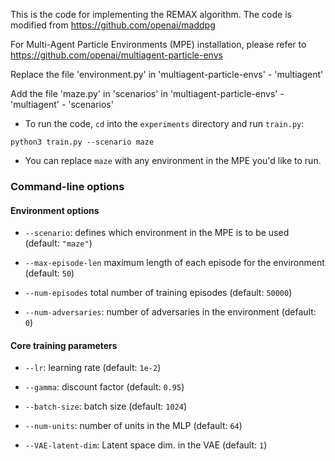 

This is the code for implementing the REMAX algorithm.
The code is modified from https://github.com/openai/maddpg

For Multi-Agent Particle Environments (MPE) installation, please refer to https://github.com/openai/multiagent-particle-envs

Replace the file 'environment.py' in 'multiagent-particle-envs' - 'multiagent'

Add the file 'maze.py' in 'scenarios' in 'multiagent-particle-envs' - 'multiagent' - 'scenarios'

- To run the code, `cd` into the `experiments` directory and run `train.py`:

``python3 train.py --scenario maze``

- You can replace `maze` with any environment in the MPE you'd like to run.

### Command-line options

#### Environment options

- `--scenario`: defines which environment in the MPE is to be used (default: `"maze"`)

- `--max-episode-len` maximum length of each episode for the environment (default: `50`)

- `--num-episodes` total number of training episodes (default: `50000`)

- `--num-adversaries`: number of adversaries in the environment (default: `0`)

#### Core training parameters

- `--lr`: learning rate (default: `1e-2`)

- `--gamma`: discount factor (default: `0.95`)

- `--batch-size`: batch size (default: `1024`)

- `--num-units`: number of units in the MLP (default: `64`)

- `--VAE-latent-dim`: Latent space dim. in the VAE (default: `1`)
